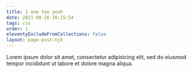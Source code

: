 ```yaml
---
title: 1 one two yeah
date: 2021-08-26 16:15:54
tags: css
order: 1
eleventyExcludeFromCollections: false
layout: page-post.njk
---
```


Lorem ipsum dolor sit amet, consectetur adipisicing elit, sed do eiusmod tempor incididunt ut labore et dolore magna aliqua.
